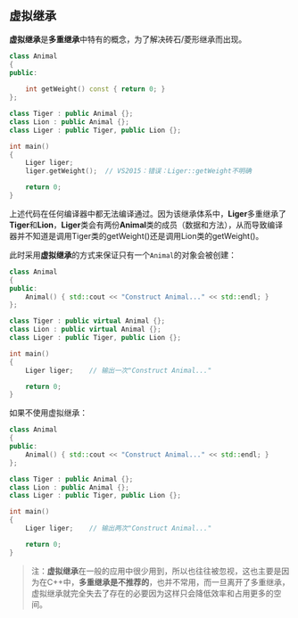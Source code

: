 ## 虚拟继承
**虚拟继承**是**多重继承**中特有的概念，为了解决砖石/菱形继承而出现。
``` C++
class Animal
{
public:
	
	int getWeight() const { return 0; }
};

class Tiger : public Animal {};
class Lion : public Animal {};
class Liger : public Tiger, public Lion {};

int main()
{
	Liger liger;
	liger.getWeight();  // VS2015：错误：Liger::getWeight不明确

	return 0;
}
```
上述代码在任何编译器中都无法编译通过。因为该继承体系中，**Liger**多重继承了**Tiger**和**Lion**，**Liger**类会有两份**Animal**类的成员（数据和方法），从而导致编译器并不知道是调用Tiger类的getWeight()还是调用Lion类的getWeight()。

此时采用**虚拟继承**的方式来保证只有一个`Animal`的对象会被创建：
``` C++
class Animal
{
public:
	Animal() { std::cout << "Construct Animal..." << std::endl; }
};

class Tiger : public virtual Animal {};
class Lion : public virtual Animal {};
class Liger : public Tiger, public Lion {};

int main()
{
	Liger liger;	// 输出一次"Construct Animal..."

	return 0;
}
```
如果不使用虚拟继承：
``` C++
class Animal
{
public:
	Animal() { std::cout << "Construct Animal..." << std::endl; }
};

class Tiger : public Animal {};
class Lion : public Animal {};
class Liger : public Tiger, public Lion {};

int main()
{
	Liger liger;	// 输出两次"Construct Animal..."

	return 0;
}
```


> 注：**虚拟继承**在一般的应用中很少用到，所以也往往被忽视，这也主要是因为在C++中，**多重继承是不推荐的**，也并不常用，而一旦离开了多重继承，虚拟继承就完全失去了存在的必要因为这样只会降低效率和占用更多的空间。
